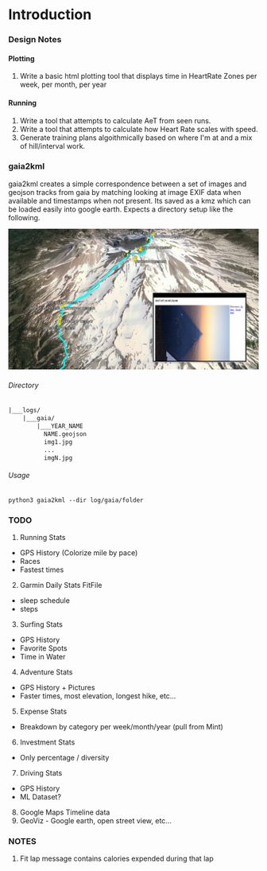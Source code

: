 # Introduction

### Design Notes

#### Plotting

 1. Write a basic html plotting tool that displays time in HeartRate Zones per week, per month, per year

#### Running

 1. Write a tool that attempts to calculate AeT from seen runs.
 2. Write a tool that attempts to calculate how Heart Rate scales with speed.
 3. Generate training plans algoithmically based on where I'm at and a mix of hill/interval work.


### gaia2kml

gaia2kml creates a simple correspondence between a set of images and geojson tracks from gaia by matching looking at image EXIF data when available and timestamps when not present. Its saved as a kmz which can be loaded easily into google earth. Expects a directory setup like the following.

![Alt text](data/gaia2kml_example.png?raw=true "Title")

###### Directory
```
|___logs/
    |___gaia/
        |___YEAR_NAME
          NAME.geojson
          img1.jpg
          ...
          imgN.jpg
```


###### Usage
```
python3 gaia2kml --dir log/gaia/folder
```

### TODO

1. Running Stats
  - GPS History (Colorize mile by pace)
  - Races
  - Fastest times
2. Garmin Daily Stats FitFile
  - sleep schedule
  - steps
3. Surfing Stats
  - GPS History
  - Favorite Spots
  - Time in Water
4. Adventure Stats
  - GPS History + Pictures
  - Faster times, most elevation, longest hike, etc...
5. Expense Stats
  - Breakdown by category per week/month/year (pull from Mint)
6. Investment Stats
  - Only percentage / diversity
7. Driving Stats
  - GPS History
  - ML Dataset?
8. Google Maps Timeline data
9. GeoViz - Google earth, open street view, etc...

### NOTES

1. Fit lap message contains calories expended during that lap
